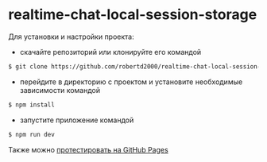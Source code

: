 # realtime-chat-local-session-storage

Для установки и настройки проекта:

- скачайте репозиторий или клонируйте его командой
```sh
$ git clone https://github.com/robertd2000/realtime-chat-local-session-storage.git
```

- перейдите в директорию с проектом и установите необходимые зависимости командой 
```sh
$ npm install
```

- запустите приложение командой 
```sh
$ npm run dev
```

Также можно [протестировать на GitHub Pages](https://robertd2000.github.io/realtime-chat-local-session-storage/)

